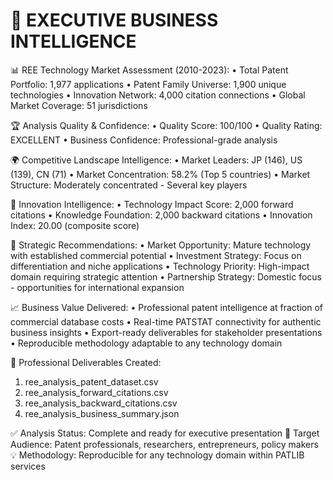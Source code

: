 💼 EXECUTIVE BUSINESS INTELLIGENCE
========================================

📊 REE Technology Market Assessment (2010-2023):
   • Total Patent Portfolio: 1,977 applications
   • Patent Family Universe: 1,900 unique technologies
   • Innovation Network: 4,000 citation connections
   • Global Market Coverage: 51 jurisdictions

🏆 Analysis Quality & Confidence:
   • Quality Score: 100/100
   • Quality Rating: EXCELLENT
   • Business Confidence: Professional-grade analysis

🌍 Competitive Landscape Intelligence:
   • Market Leaders: JP (146), US (139), CN (71)
   • Market Concentration: 58.2% (Top 5 countries)
   • Market Structure: Moderately concentrated - Several key players

🔬 Innovation Intelligence:
   • Technology Impact Score: 2,000 forward citations
   • Knowledge Foundation: 2,000 backward citations
   • Innovation Index: 20.00 (composite score)

🎯 Strategic Recommendations:
   • Market Opportunity: Mature technology with established commercial potential
   • Investment Strategy: Focus on differentiation and niche applications
   • Technology Priority: High-impact domain requiring strategic attention
   • Partnership Strategy: Domestic focus - opportunities for international expansion

📈 Business Value Delivered:
   • Professional patent intelligence at fraction of commercial database costs
   • Real-time PATSTAT connectivity for authentic business insights
   • Export-ready deliverables for stakeholder presentations
   • Reproducible methodology adaptable to any technology domain

📂 Professional Deliverables Created:
   1. ree_analysis_patent_dataset.csv
   2. ree_analysis_forward_citations.csv
   3. ree_analysis_backward_citations.csv
   4. ree_analysis_business_summary.json

✅ Analysis Status: Complete and ready for executive presentation
🎯 Target Audience: Patent professionals, researchers, entrepreneurs, policy makers
💡 Methodology: Reproducible for any technology domain within PATLIB services